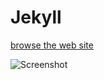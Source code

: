 Jekyll
==========

[browse the web site](http://chengyuanheng.github.io/Jekyll)

![Screenshot](http://chengyuanheng.github.io/Jekyll/images/avatar.jpg)

